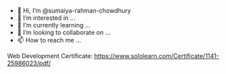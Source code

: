 - 👋 Hi, I’m @sumaiya-rahman-chowdhury
- 👀 I’m interested in ...
- 🌱 I’m currently learning ...
- 💞️ I’m looking to collaborate on ...
- 📫 How to reach me ...

<!---
sumaiya-rahman-chowdhury/sumaiya-rahman-chowdhury is a ✨ special ✨ repository because its `README.md` (this file) appears on your GitHub profile.
You can click the Preview link to take a look at your changes.
--->
Web Development Certificate:
https://www.sololearn.com/Certificate/1141-25986023/pdf/
